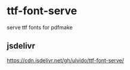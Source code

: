 # ttf-font-serve

serve ttf fonts for pdfmake

## jsdelivr

https://cdn.jsdelivr.net/gh/ulvido/ttf-font-serve/

